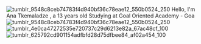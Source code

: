 ![tumblr_9548c8ceb74783f4d940bf36c78eae12_550b0524_250](https://github.com/ananasii/GOA-homework/assets/157830962/f666c807-978f-4636-87aa-2fe6710dd917)
Hello, I'm Ana Tkemaladze , a 13 years old 
Studying at Goal Oriented Academy - Goa
![tumblr_9548c8ceb74783f4d940bf36c78eae12_550b0524_250](https://github.com/ananasii/GOA-homework/assets/157830962/6770f120-1279-48be-be98-fe8dd8a4c20b)
![tumblr_4e0ca47272535e720737c29d6213e82a_67ac48cf_100](https://github.com/ananasii/GOA-homework/assets/157830962/ef13d125-e6ba-4b6e-9ccc-1021077d642b)
![tumblr_625792cd901154adfbfd28d75dfbee84_af02a454_100](https://github.com/ananasii/GOA-homework/assets/157830962/756f291d-693f-4857-aace-7b087f3e6369)


